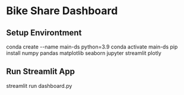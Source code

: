 # Bike Share Dashboard
## Setup Environtment
conda create --name main-ds python=3.9
conda activate main-ds
pip install numpy pandas matplotlib seaborn jupyter streamlit plotly
## Run Streamlit App
streamlit run dashboard.py
